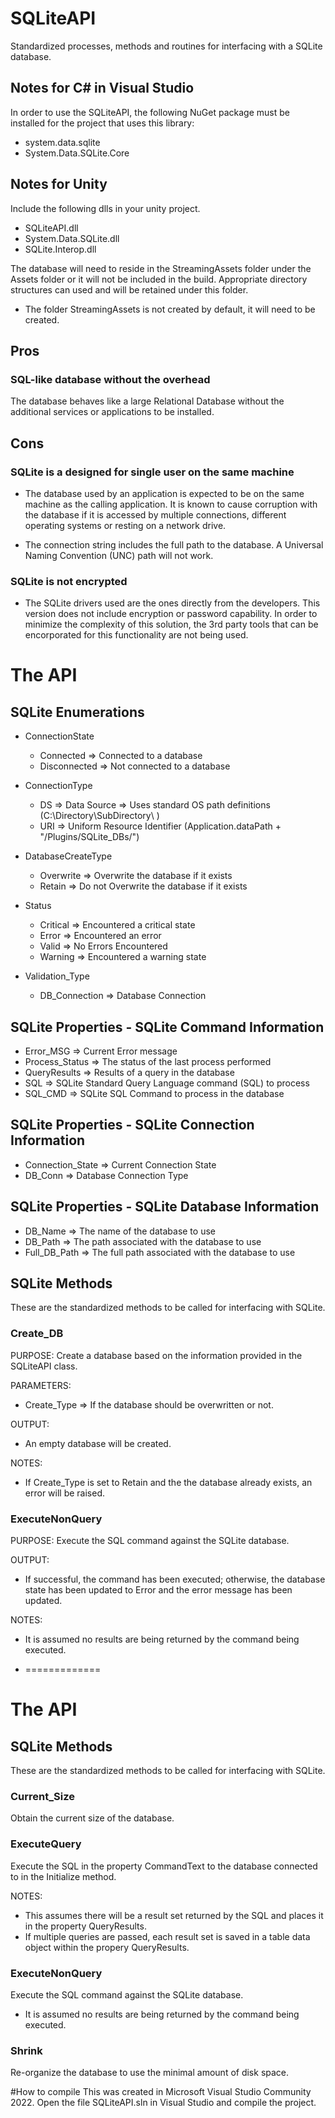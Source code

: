 # SQLiteAPI
Standardized processes, methods and routines for interfacing with a SQLite database.

## Notes for C# in Visual Studio
In order to use the SQLiteAPI, the following NuGet package must be installed for the project that uses this library:
* system.data.sqlite
* System.Data.SQLite.Core

## Notes for Unity
Include the following dlls in your unity project.
- SQLiteAPI.dll
- System.Data.SQLite.dll
- SQLite.Interop.dll

The database will need to reside in the StreamingAssets folder under the Assets folder or it will not be included in
the build.  Appropriate directory structures can used and will be retained under this folder.
- The folder StreamingAssets is not created by default, it will need to be created.

## Pros
### SQL-like database without the overhead
The database behaves like a large Relational Database without the additional services or applications to be installed.

## Cons
### SQLite is a designed for single user on the same machine
* The database used by an application is expected to be on the same machine as the calling application.  It is known to cause corruption with
  the database if it is accessed by multiple connections, different operating systems or resting on a network drive.

* The connection string includes the full path to the database.  A Universal Naming Convention (UNC) path will not work.

### SQLite is not encrypted
* The SQLite drivers used are the ones directly from the developers.  This version does not include encryption or password capability.
  In order to minimize the complexity of this solution, the 3rd party tools that can be encorporated for this functionality are not
  being used.

# The API

## SQLite Enumerations
* ConnectionState
  * Connected    => Connected to a database
  * Disconnected => Not connected to a database

* ConnectionType
  * DS	=> Data Source => Uses standard OS path definitions (C:\Directory\SubDirectory\ )
  * URI	=> Uniform Resource Identifier (Application.dataPath + "/Plugins/SQLite_DBs/")

* DatabaseCreateType
  * Overwrite => Overwrite the database if it exists
  * Retain	  => Do not Overwrite the database if it exists

* Status
  * Critical    => Encountered a critical state
  * Error		=> Encountered an error
  * Valid		=> No Errors Encountered
  * Warning		=> Encountered a warning state

* Validation_Type
  * DB_Connection => Database Connection

## SQLite Properties - SQLite Command Information
* Error_MSG      => Current Error message
* Process_Status => The status of the last process performed
* QueryResults   => Results of a query in the database
* SQL            => SQLite Standard Query Language command (SQL) to process
* SQL_CMD        => SQLite SQL Command to process in the database

## SQLite Properties - SQLite Connection Information
* Connection_State => Current Connection State
* DB_Conn          => Database Connection Type

## SQLite Properties - SQLite Database Information
* DB_Name       => The name of the database to use
* DB_Path       => The path associated with the database to use
* Full_DB_Path  => The full path associated with the database to use

## SQLite Methods
These are the standardized methods to be called for interfacing with SQLite.

### Create_DB
PURPOSE:
Create a database based on the information provided in the SQLiteAPI class.

PARAMETERS:
- Create_Type => If the database should be overwritten or not.

OUTPUT:
- An empty database will be created.

NOTES:
- If Create_Type is set to Retain and the the database already exists, an error will be raised.

### ExecuteNonQuery
PURPOSE:
Execute the SQL command against the SQLite database.

OUTPUT:
- If successful, the command has been executed; otherwise, the database state has been updated 
  to Error and the error message has been updated.

NOTES:
- It is assumed no results are being returned by the command being executed.

* =============

# The API

## SQLite Methods
These are the standardized methods to be called for interfacing with SQLite.

### Current_Size
Obtain the current size of the database.

### ExecuteQuery
Execute the SQL in the property CommandText to the database connected to in the Initialize method.

NOTES:
* This assumes there will be a result set returned by the SQL and places it in the property QueryResults.
* If multiple queries are passed, each result set is saved in a table data object within the propery QueryResults.

### ExecuteNonQuery
Execute the SQL command against the SQLite database.
* It is assumed no results are being returned by the command being executed.

### Shrink
Re-organize the database to use the minimal amount of disk space.

#How to compile
This was created in Microsoft Visual Studio Community 2022.  Open the file SQLiteAPI.sln in Visual Studio and compile the project.
